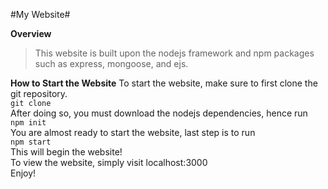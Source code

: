 #My Website#

**Overview**
> This website is built upon the nodejs framework and npm packages such as express, mongoose, and ejs.

**How to Start the Website**
To start the website, make sure to first clone the git repository. <br />
`git clone` <br />
After doing so, you must download the nodejs dependencies, hence run <br />
`npm init` <br />
You are almost ready to start the website, last step is to run <br />
`npm start` <br />
This will begin the website! <br />
To view the website, simply visit localhost:3000 <br />
Enjoy! <br />


